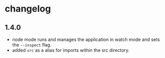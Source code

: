 # changelog

1.4.0
-----

- node mode runs and manages the application in watch mode and sets the `--inspect` flag.
- added `src` as a alias for imports within the src directory.
